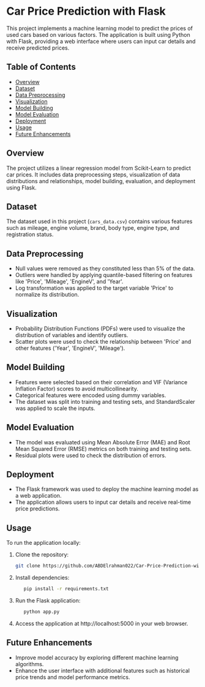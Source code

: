 # Car Price Prediction with Flask

This project implements a machine learning model to predict the prices of used cars based on various factors. The application is built using Python with Flask, providing a web interface where users can input car details and receive predicted prices.

## Table of Contents
- [Overview](#overview)
- [Dataset](#dataset)
- [Data Preprocessing](#data-preprocessing)
- [Visualization](#visualization)
- [Model Building](#model-building)
- [Model Evaluation](#model-evaluation)
- [Deployment](#deployment)
- [Usage](#usage)
- [Future Enhancements](#future-enhancements)

## Overview
The project utilizes a linear regression model from Scikit-Learn to predict car prices. It includes data preprocessing steps, visualization of data distributions and relationships, model building, evaluation, and deployment using Flask.

## Dataset
The dataset used in this project (`cars_data.csv`) contains various features such as mileage, engine volume, brand, body type, engine type, and registration status.

## Data Preprocessing
- Null values were removed as they constituted less than 5% of the data.
- Outliers were handled by applying quantile-based filtering on features like 'Price', 'Mileage', 'EngineV', and 'Year'.
- Log transformation was applied to the target variable 'Price' to normalize its distribution.

## Visualization
- Probability Distribution Functions (PDFs) were used to visualize the distribution of variables and identify outliers.
- Scatter plots were used to check the relationship between 'Price' and other features ('Year', 'EngineV', 'Mileage').

## Model Building
- Features were selected based on their correlation and VIF (Variance Inflation Factor) scores to avoid multicollinearity.
- Categorical features were encoded using dummy variables.
- The dataset was split into training and testing sets, and StandardScaler was applied to scale the inputs.

## Model Evaluation
- The model was evaluated using Mean Absolute Error (MAE) and Root Mean Squared Error (RMSE) metrics on both training and testing sets.
- Residual plots were used to check the distribution of errors.

## Deployment
- The Flask framework was used to deploy the machine learning model as a web application.
- The application allows users to input car details and receive real-time price predictions.

## Usage
To run the application locally:

1. Clone the repository:
   ```bash
   git clone https://github.com/ABDElrahman022/Car-Price-Prediction-with-Flask.git
2. Install dependencies:
   ```bash
      pip install -r requirements.txt
3. Run the Flask application:
   ```bash
      python app.py
4. Access the application at http://localhost:5000 in your web browser.

## Future Enhancements
- Improve model accuracy by exploring different machine learning algorithms.
- Enhance the user interface with additional features such as historical price trends and model performance metrics.

